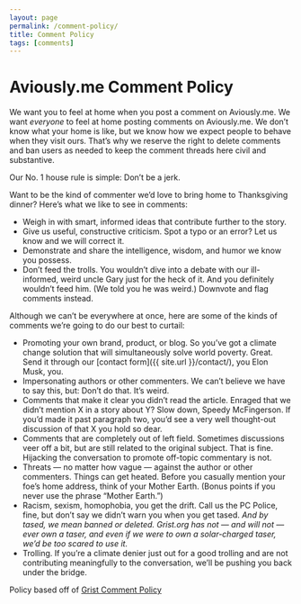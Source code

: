 ```yaml
---
layout: page
permalink: /comment-policy/
title: Comment Policy
tags: [comments]
---
```


# Aviously.me Comment Policy


We want you to feel at home when you post a comment on Aviously.me. We want *everyone* to feel at home posting comments on Aviously.me. We don’t know what your home is like, but we know how we expect people to behave when they visit ours. That’s why we reserve the right to delete comments and ban users as needed to keep the comment threads here civil and substantive.

Our No. 1 house rule is simple: Don’t be a jerk.

Want to be the kind of commenter we’d love to bring home to Thanksgiving dinner? Here’s what we like to see in comments:

- Weigh in with smart, informed ideas that contribute further to the story. 
- Give us useful, constructive criticism. Spot a typo or an error? Let us know and we will correct it. 
- Demonstrate and share the intelligence, wisdom, and humor we know you possess. 
- Don’t feed the trolls. You wouldn’t dive into a debate with our ill-informed, weird uncle Gary just for the heck of it. And you definitely wouldn’t feed him. (We told you he was weird.) Downvote and flag comments instead.

Although we can’t be everywhere at once, here are some of the kinds of comments we’re going to do our best to curtail:

- Promoting your own brand, product, or blog. So you’ve got a climate change solution that will simultaneously solve world poverty. Great. Send it through our [contact form]({{ site.url }}/contact/), you Elon Musk, you. 
- Impersonating authors or other commenters. We can’t believe we have to say this, but: Don’t do that. It’s weird. 
- Comments that make it clear you didn’t read the article. Enraged that we didn’t mention X in a story about Y? Slow down, Speedy McFingerson. If you’d made it past paragraph two, you’d see a very well thought-out discussion of that X you hold so dear. 
- Comments that are completely out of left field. Sometimes discussions veer off a bit, but are still related to the original subject. That is fine. Hijacking the conversation to promote off-topic commentary is not. 
- Threats — no matter how vague — against the author or other commenters. Things can get heated. Before you casually mention your foe’s home address, think of your Mother Earth. (Bonus points if you never use the phrase “Mother Earth.”) 
- Racism, sexism, homophobia, you get the drift. Call us the PC Police, fine, but don’t say we didn’t warn you when you get tased. *And by tased, we mean banned or deleted. Grist.org has not — and will not — ever own a taser, and even if we were to own a solar-charged taser, we’d be too scared to use it.*
- Trolling. If you’re a climate denier just out for a good trolling and are not contributing meaningfully to the conversation, we’ll be pushing you back under the bridge.

Policy based off of <a href="https://grist.org/grist-comment-policy/" target="_blank">Grist Comment Policy</a>